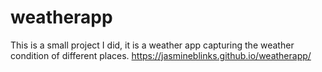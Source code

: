# weatherapp
This is a small project I did, it is a weather app capturing the weather condition of different places.
https://jasmineblinks.github.io/weatherapp/
